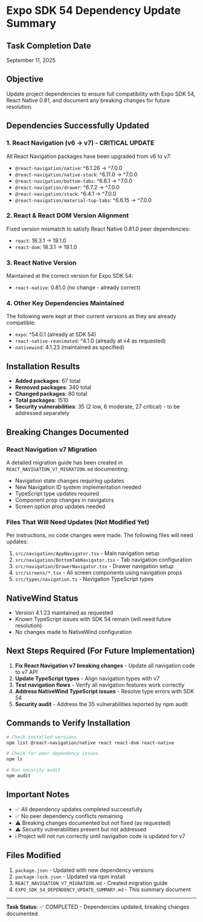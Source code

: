 # Expo SDK 54 Dependency Update Summary

## Task Completion Date

September 11, 2025

## Objective

Update project dependencies to ensure full compatibility with Expo SDK 54, React Native 0.81, and document any breaking changes for future resolution.

## Dependencies Successfully Updated

### 1. React Navigation (v6 → v7) - CRITICAL UPDATE

All React Navigation packages have been upgraded from v6 to v7:

- `@react-navigation/native`: ^6.1.26 → ^7.0.0
- `@react-navigation/native-stack`: ^6.11.0 → ^7.0.0
- `@react-navigation/bottom-tabs`: ^6.6.1 → ^7.0.0
- `@react-navigation/drawer`: ^6.7.2 → ^7.0.0
- `@react-navigation/stack`: ^6.4.1 → ^7.0.0
- `@react-navigation/material-top-tabs`: ^6.6.15 → ^7.0.0

### 2. React & React DOM Version Alignment

Fixed version mismatch to satisfy React Native 0.81.0 peer dependencies:

- `react`: 18.3.1 → 19.1.0
- `react-dom`: 18.3.1 → 19.1.0

### 3. React Native Version

Maintained at the correct version for Expo SDK 54:

- `react-native`: 0.81.0 (no change - already correct)

### 4. Other Key Dependencies Maintained

The following were kept at their current versions as they are already compatible:

- `expo`: ^54.0.1 (already at SDK 54)
- `react-native-reanimated`: ^4.1.0 (already at v4 as requested)
- `nativewind`: 4.1.23 (maintained as specified)

## Installation Results

- **Added packages**: 67 total
- **Removed packages**: 340 total
- **Changed packages**: 80 total
- **Total packages**: 1510
- **Security vulnerabilities**: 35 (2 low, 6 moderate, 27 critical) - to be addressed separately

## Breaking Changes Documented

### React Navigation v7 Migration

A detailed migration guide has been created in `REACT_NAVIGATION_V7_MIGRATION.md` documenting:

- Navigation state changes requiring updates
- New Navigation ID system implementation needed
- TypeScript type updates required
- Component prop changes in navigators
- Screen option prop updates needed

### Files That Will Need Updates (Not Modified Yet)

Per instructions, no code changes were made. The following files will need updates:

1. `src/navigation/AppNavigator.tsx` - Main navigation setup
2. `src/navigation/BottomTabNavigator.tsx` - Tab navigation configuration
3. `src/navigation/DrawerNavigator.tsx` - Drawer navigation setup
4. `src/screens/*.tsx` - All screen components using navigation props
5. `src/types/navigation.ts` - Navigation TypeScript types

## NativeWind Status

- Version 4.1.23 maintained as requested
- Known TypeScript issues with SDK 54 remain (will need future resolution)
- No changes made to NativeWind configuration

## Next Steps Required (For Future Implementation)

1. **Fix React Navigation v7 breaking changes** - Update all navigation code to v7 API
2. **Update TypeScript types** - Align navigation types with v7
3. **Test navigation flows** - Verify all navigation features work correctly
4. **Address NativeWind TypeScript issues** - Resolve type errors with SDK 54
5. **Security audit** - Address the 35 vulnerabilities reported by npm audit

## Commands to Verify Installation

```bash
# Check installed versions
npm list @react-navigation/native react react-dom react-native

# Check for peer dependency issues
npm ls

# Run security audit
npm audit
```

## Important Notes

- ✅ All dependency updates completed successfully
- ✅ No peer dependency conflicts remaining
- ⚠️ Breaking changes documented but not fixed (as requested)
- ⚠️ Security vulnerabilities present but not addressed
- ℹ️ Project will not run correctly until navigation code is updated for v7

## Files Modified

1. `package.json` - Updated with new dependency versions
2. `package-lock.json` - Updated via npm install
3. `REACT_NAVIGATION_V7_MIGRATION.md` - Created migration guide
4. `EXPO_SDK_54_DEPENDENCY_UPDATE_SUMMARY.md` - This summary document

---

**Task Status**: ✅ COMPLETED - Dependencies updated, breaking changes documented
